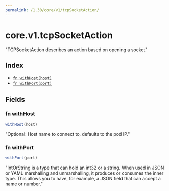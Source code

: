 ```yaml
---
permalink: /1.30/core/v1/tcpSocketAction/
---
```


# core.v1.tcpSocketAction

"TCPSocketAction describes an action based on opening a socket"

## Index

* [`fn withHost(host)`](#fn-withhost)
* [`fn withPort(port)`](#fn-withport)

## Fields

### fn withHost

```ts
withHost(host)
```

"Optional: Host name to connect to, defaults to the pod IP."

### fn withPort

```ts
withPort(port)
```

"IntOrString is a type that can hold an int32 or a string.  When used in JSON or YAML marshalling and unmarshalling, it produces or consumes the inner type.  This allows you to have, for example, a JSON field that can accept a name or number."